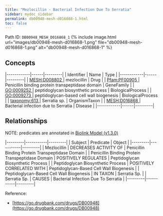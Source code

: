 ```yaml
---
title: "Mezlocillin - Bacterial Infection Due To Serratia"
sidebar: mydoc_sidebar
permalink: db00948-mesh-d016868-1.html
toc: false 
---
```



Path ID: `DB00948_MESH_D016868_1`
{% include image.html url="images/db00948-mesh-d016868-1.png" file="db00948-mesh-d016868-1.png" alt="db00948-mesh-d016868-1" %}

## Concepts

|------------|------|---------|
| Identifier | Name | Type    |
|------------|------|---------|
| <a href="https://identifiers.org/MESH:D008802">MESH:D008802 </a> | mezlocillin | Drug |
| <a href="https://identifiers.org/Pfam:PF00905">Pfam:PF00905 </a> | Penicillin binding protein transpeptidase domain | GeneFamily |
| <a href="https://identifiers.org/GO:0009252">GO:0009252 </a> | peptidoglycan biosynthetic process | BiologicalProcess |
| <a href="https://identifiers.org/GO:0009273">GO:0009273 </a> | peptidoglycan-based cell wall biogenesis | BiologicalProcess |
| <a href="https://identifiers.org/taxonomy:613">taxonomy:613 </a> | Serratia sp. | OrganismTaxon |
| <a href="https://identifiers.org/MESH:D016868">MESH:D016868 </a> | Bacterial infection due to Serratia | Disease |
|------------|------|---------|

## Relationships


NOTE: predicates are annotated in <a href="https://github.com/biolink/biolink-model/releases/tag/v1.3.0">Biolink Model (v1.3.0)</a>

|---------|-----------|---------|
| Subject | Predicate | Object  |
|---------|-----------|---------|
| Mezlocillin | DECREASES ACTIVITY OF | Penicillin Binding Protein Transpeptidase Domain |
| Penicillin Binding Protein Transpeptidase Domain | POSITIVELY REGULATES | Peptidoglycan Biosynthetic Process |
| Peptidoglycan Biosynthetic Process | POSITIVELY CORRELATED WITH | Peptidoglycan-Based Cell Wall Biogenesis |
| Peptidoglycan-Based Cell Wall Biogenesis | IN TAXON | Serratia Sp. |
| Serratia Sp. | CAUSES | Bacterial Infection Due To Serratia |
|---------|-----------|---------|

Reference: 
  - [https://go.drugbank.com/drugs/DB00948](https://go.drugbank.com/drugs/DB00948)
